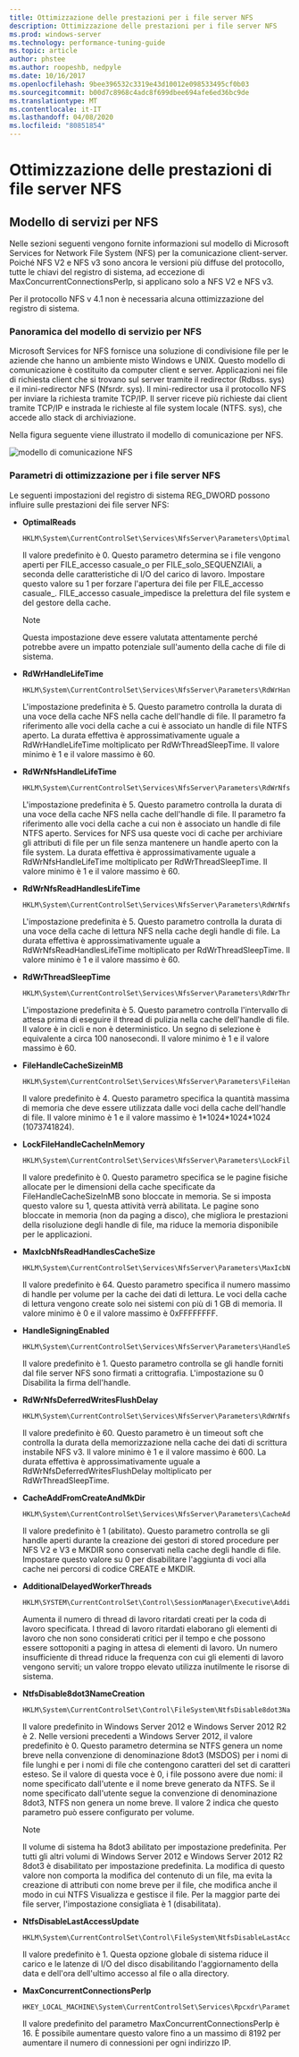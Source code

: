 ```yaml
---
title: Ottimizzazione delle prestazioni per i file server NFS
description: Ottimizzazione delle prestazioni per i file server NFS
ms.prod: windows-server
ms.technology: performance-tuning-guide
ms.topic: article
author: phstee
ms.author: roopeshb, nedpyle
ms.date: 10/16/2017
ms.openlocfilehash: 9bee396532c3319e43d10012e098533495cf0b03
ms.sourcegitcommit: b00d7c8968c4adc8f699dbee694afe6ed36bc9de
ms.translationtype: MT
ms.contentlocale: it-IT
ms.lasthandoff: 04/08/2020
ms.locfileid: "80851854"
---
```

# <a name="performance-tuning-nfs-file-servers"></a>Ottimizzazione delle prestazioni di file server NFS

## <a name="services-for-nfs-model"></a><a href="" id="servicesnfs"></a>Modello di servizi per NFS


Nelle sezioni seguenti vengono fornite informazioni sul modello di Microsoft Services for Network File System (NFS) per la comunicazione client-server. Poiché NFS V2 e NFS v3 sono ancora le versioni più diffuse del protocollo, tutte le chiavi del registro di sistema, ad eccezione di MaxConcurrentConnectionsPerIp, si applicano solo a NFS V2 e NFS v3.

Per il protocollo NFS v 4.1 non è necessaria alcuna ottimizzazione del registro di sistema.

### <a name="service-for-nfs-model-overview"></a>Panoramica del modello di servizio per NFS

Microsoft Services for NFS fornisce una soluzione di condivisione file per le aziende che hanno un ambiente misto Windows e UNIX. Questo modello di comunicazione è costituito da computer client e server. Applicazioni nei file di richiesta client che si trovano sul server tramite il redirector (Rdbss. sys) e il mini-redirector NFS (Nfsrdr. sys). Il mini-redirector usa il protocollo NFS per inviare la richiesta tramite TCP/IP. Il server riceve più richieste dai client tramite TCP/IP e instrada le richieste al file system locale (NTFS. sys), che accede allo stack di archiviazione.

Nella figura seguente viene illustrato il modello di comunicazione per NFS.

![modello di comunicazione NFS](../../media/perftune-guide-nfs-model.png)

### <a name="tuning-parameters-for-nfs-file-servers"></a>Parametri di ottimizzazione per i file server NFS

Le seguenti impostazioni del registro di sistema REG\_DWORD possono influire sulle prestazioni dei file server NFS:

-   **OptimalReads**

    ```
    HKLM\System\CurrentControlSet\Services\NfsServer\Parameters\OptimalReads
    ```

    Il valore predefinito è 0. Questo parametro determina se i file vengono aperti per FILE\_accesso casuale\_o per FILE\_solo\_SEQUENZIAli, a seconda delle caratteristiche di I/O del carico di lavoro. Impostare questo valore su 1 per forzare l'apertura dei file per FILE\_accesso casuale\_. FILE\_accesso casuale\_impedisce la prelettura del file system e del gestore della cache.

    >[!NOTE]
    > Questa impostazione deve essere valutata attentamente perché potrebbe avere un impatto potenziale sull'aumento della cache di file di sistema.


-   **RdWrHandleLifeTime**

    ```
    HKLM\System\CurrentControlSet\Services\NfsServer\Parameters\RdWrHandleLifeTime
    ```

    L'impostazione predefinita è 5. Questo parametro controlla la durata di una voce della cache NFS nella cache dell'handle di file. Il parametro fa riferimento alle voci della cache a cui è associato un handle di file NTFS aperto. La durata effettiva è approssimativamente uguale a RdWrHandleLifeTime moltiplicato per RdWrThreadSleepTime. Il valore minimo è 1 e il valore massimo è 60.

-   **RdWrNfsHandleLifeTime**

    ```
    HKLM\System\CurrentControlSet\Services\NfsServer\Parameters\RdWrNfsHandleLifeTime
    ```

    L'impostazione predefinita è 5. Questo parametro controlla la durata di una voce della cache NFS nella cache dell'handle di file. Il parametro fa riferimento alle voci della cache a cui non è associato un handle di file NTFS aperto. Services for NFS usa queste voci di cache per archiviare gli attributi di file per un file senza mantenere un handle aperto con la file system. La durata effettiva è approssimativamente uguale a RdWrNfsHandleLifeTime moltiplicato per RdWrThreadSleepTime. Il valore minimo è 1 e il valore massimo è 60.

-   **RdWrNfsReadHandlesLifeTime**

    ```
    HKLM\System\CurrentControlSet\Services\NfsServer\Parameters\RdWrNfsReadHandlesLifeTime
    ```

    L'impostazione predefinita è 5. Questo parametro controlla la durata di una voce della cache di lettura NFS nella cache degli handle di file. La durata effettiva è approssimativamente uguale a RdWrNfsReadHandlesLifeTime moltiplicato per RdWrThreadSleepTime. Il valore minimo è 1 e il valore massimo è 60.

-   **RdWrThreadSleepTime**

    ```
    HKLM\System\CurrentControlSet\Services\NfsServer\Parameters\RdWrThreadSleepTime
    ```

    L'impostazione predefinita è 5. Questo parametro controlla l'intervallo di attesa prima di eseguire il thread di pulizia nella cache dell'handle di file. Il valore è in cicli e non è deterministico. Un segno di selezione è equivalente a circa 100 nanosecondi. Il valore minimo è 1 e il valore massimo è 60.

-   **FileHandleCacheSizeinMB**

    ```
    HKLM\System\CurrentControlSet\Services\NfsServer\Parameters\FileHandleCacheSizeinMB
    ```

    Il valore predefinito è 4. Questo parametro specifica la quantità massima di memoria che deve essere utilizzata dalle voci della cache dell'handle di file. Il valore minimo è 1 e il valore massimo è 1\*1024\*1024\*1024 (1073741824).

-   **LockFileHandleCacheInMemory**

    ```
    HKLM\System\CurrentControlSet\Services\NfsServer\Parameters\LockFileHandleCacheInMemory
    ```

    Il valore predefinito è 0. Questo parametro specifica se le pagine fisiche allocate per le dimensioni della cache specificate da FileHandleCacheSizeInMB sono bloccate in memoria. Se si imposta questo valore su 1, questa attività verrà abilitata. Le pagine sono bloccate in memoria (non da paging a disco), che migliora le prestazioni della risoluzione degli handle di file, ma riduce la memoria disponibile per le applicazioni.

-   **MaxIcbNfsReadHandlesCacheSize**

    ```
    HKLM\System\CurrentControlSet\Services\NfsServer\Parameters\MaxIcbNfsReadHandlesCacheSize
    ```

    Il valore predefinito è 64. Questo parametro specifica il numero massimo di handle per volume per la cache dei dati di lettura. Le voci della cache di lettura vengono create solo nei sistemi con più di 1 GB di memoria. Il valore minimo è 0 e il valore massimo è 0xFFFFFFFF.

-   **HandleSigningEnabled**

    ```
    HKLM\System\CurrentControlSet\Services\NfsServer\Parameters\HandleSigningEnabled
    ```

    Il valore predefinito è 1. Questo parametro controlla se gli handle forniti dal file server NFS sono firmati a crittografia. L'impostazione su 0 Disabilita la firma dell'handle.

-   **RdWrNfsDeferredWritesFlushDelay**

    ```
    HKLM\System\CurrentControlSet\Services\NfsServer\Parameters\RdWrNfsDeferredWritesFlushDelay
    ```

    Il valore predefinito è 60. Questo parametro è un timeout soft che controlla la durata della memorizzazione nella cache dei dati di scrittura instabile NFS v3. Il valore minimo è 1 e il valore massimo è 600. La durata effettiva è approssimativamente uguale a RdWrNfsDeferredWritesFlushDelay moltiplicato per RdWrThreadSleepTime.

-   **CacheAddFromCreateAndMkDir**

    ```
    HKLM\System\CurrentControlSet\Services\NfsServer\Parameters\CacheAddFromCreateAndMkDir
    ```

    Il valore predefinito è 1 (abilitato). Questo parametro controlla se gli handle aperti durante la creazione dei gestori di stored procedure per NFS V2 e V3 e MKDIR sono conservati nella cache degli handle di file. Impostare questo valore su 0 per disabilitare l'aggiunta di voci alla cache nei percorsi di codice CREATE e MKDIR.

-   **AdditionalDelayedWorkerThreads**

    ```
    HKLM\SYSTEM\CurrentControlSet\Control\SessionManager\Executive\AdditionalDelayedWorkerThreads
    ```

    Aumenta il numero di thread di lavoro ritardati creati per la coda di lavoro specificata. I thread di lavoro ritardati elaborano gli elementi di lavoro che non sono considerati critici per il tempo e che possono essere sottoponiti a paging in attesa di elementi di lavoro. Un numero insufficiente di thread riduce la frequenza con cui gli elementi di lavoro vengono serviti; un valore troppo elevato utilizza inutilmente le risorse di sistema.

-   **NtfsDisable8dot3NameCreation**

    ```
    HKLM\System\CurrentControlSet\Control\FileSystem\NtfsDisable8dot3NameCreation
    ```

    Il valore predefinito in Windows Server 2012 e Windows Server 2012 R2 è 2. Nelle versioni precedenti a Windows Server 2012, il valore predefinito è 0. Questo parametro determina se NTFS genera un nome breve nella convenzione di denominazione 8dot3 (MSDOS) per i nomi di file lunghi e per i nomi di file che contengono caratteri del set di caratteri esteso. Se il valore di questa voce è 0, i file possono avere due nomi: il nome specificato dall'utente e il nome breve generato da NTFS. Se il nome specificato dall'utente segue la convenzione di denominazione 8dot3, NTFS non genera un nome breve. Il valore 2 indica che questo parametro può essere configurato per volume.

    >[!NOTE]
    > Il volume di sistema ha 8dot3 abilitato per impostazione predefinita. Per tutti gli altri volumi di Windows Server 2012 e Windows Server 2012 R2 8dot3 è disabilitato per impostazione predefinita. La modifica di questo valore non comporta la modifica del contenuto di un file, ma evita la creazione di attributi con nome breve per il file, che modifica anche il modo in cui NTFS Visualizza e gestisce il file. Per la maggior parte dei file server, l'impostazione consigliata è 1 (disabilitata).


-   **NtfsDisableLastAccessUpdate**

    ```
    HKLM\System\CurrentControlSet\Control\FileSystem\NtfsDisableLastAccessUpdate
    ```

    Il valore predefinito è 1. Questa opzione globale di sistema riduce il carico e le latenze di I/O del disco disabilitando l'aggiornamento della data e dell'ora dell'ultimo accesso al file o alla directory.

-   **MaxConcurrentConnectionsPerIp**

    ```
    HKEY_LOCAL_MACHINE\System\CurrentControlSet\Services\Rpcxdr\Parameters\MaxConcurrentConnectionsPerIp
    ```

    Il valore predefinito del parametro MaxConcurrentConnectionsPerIp è 16. È possibile aumentare questo valore fino a un massimo di 8192 per aumentare il numero di connessioni per ogni indirizzo IP.
